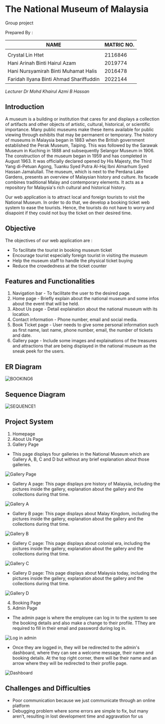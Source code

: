 # The National Museum of Malaysia

Group project

Prepared By : 

| NAME  | MATRIC NO. |
| ------------- | ------------- |
|    |   |
| Crystal Lin Htet   | 2116846  |
|  Hani Arinah Binti Hairul Azam  |  2019774 |
|  Hani Nursyamirah Binti Muhamat Halis  |  2016478 |
| Faridah Ilyana Binti Ahmad Shariffuddin  | 2022144  |

*Lecturer Dr Mohd Khairul Azmi B Hassan*


## Introduction

  A museum is a building or institution that cares for and displays a collection of artifacts and other objects of artistic, cultural, historical, or scientific importance. Many public museums make these items available for public viewing through exhibits that may be permanent or temporary. The history of museums in Malaysia began in 1883 when the British government established the Perak Museum, Taiping. This was followed by the Sarawak Museum in Kuching in 1888 and subsequently Selangor Museum in 1906. The construction of the museum began in 1959 and has completed in August 1963. It was officially declared opened by His Majesty, the Third Yang di-Petuan Agong, Tuanku Syed Putra Al-Haj Ibni Almarhum Syed Hassan Jamalullail. The museum, which is next to the Perdana Lake Gardens, presents an overview of Malaysian history and culture. Its facade combines traditional Malay and contemporary elements. It acts as a repository for Malaysia's rich cultural and historical history.

Our web application is to attract local and foreign tourists to visit the National Museum. In order to do that, we develop a booking ticket web system to ease the tourists. Hence, the tourists do not have to worry and disapoint if they could not buy the ticket on their desired time. 

## Objective

The objectives of our web application are :

- To facilitate the tourist in booking museum ticket
- Encourage tourist especially foreign tourist in visiting the museum
- Help the museum staff to handle the physical ticket buying
- Reduce the crowdedness at the ticket counter

## Features and Functionalities

1. Navigation bar - To facilitate the user to the desired page.
2. Home page - Briefly explain about the national museum and some infos about the event that will be held.
3. About Us page - Detail explaination about the national museum with its location.
4. Contact information - Phone number, email and social media.
5. Book Ticket page - User needs to give some personal information such as first name, last name, phone number, email, the number of tickets and date.
6. Gallery page - Include some images and explainations of the treasures and attractions that are being displayed in the national museum as the sneak peek for the users.

## ER Diagram

![BOOKING6](https://user-images.githubusercontent.com/121481219/209901925-105995c7-4801-4b8b-b764-8d7e5059f6dd.jpg)

## Sequence Diagram

![SEQUENCE1](https://user-images.githubusercontent.com/121481219/213950353-29290b7a-2b0b-478b-b535-d38c09993f6b.png)

## Project System

1. Homepage
2. About Us Page
3. Gallery Page

* This page displays four galleries in the National Museum which are Gallery A, B, C and D but without any brief explanation about those galleries.

![Gallery Page](https://user-images.githubusercontent.com/121481219/213962092-fe732fea-b35a-4c24-9aa3-da1d93256131.jpg)

* Gallery A page: This page displays pre history of Malaysia, including the pictures inside the gallery, explanation about the gallery and the collections during that time.

![Gallery A](https://user-images.githubusercontent.com/121481219/213964244-df99065b-ad32-4881-808b-caab8a569a42.jpg)

* Gallery B page: This page displays about Malay Kingdom, including the pictures inside the gallery, explanation about the gallery and the collections during that time.

![Gallery B](https://user-images.githubusercontent.com/121481219/213964284-2f1cf0c9-9ea4-41cb-a7f2-5e1f1c58d692.jpg)

* Gallery C page: This page displays about colonial era, including the pictures inside the gallery, explanation about the gallery and the collections during that time.

![Gallery C](https://user-images.githubusercontent.com/121481219/213964368-82c079ca-3580-420b-95cf-da25c88d992d.jpg)

* Gallery D page: This page displays about Malaysia today, including the pictures inside the gallery, explanation about the gallery and the collections during that time.

![Gallery D](https://user-images.githubusercontent.com/121481219/213964428-93043724-8e55-4b7a-892f-ca4afd9fb495.jpg)

4. Booking Page
5. Admin Page

* The admin page is where the employee can log in to the system to see the booking details and also make a change to their profile. TThey are required to fill in their email and password during log in.

![Log in admin](https://user-images.githubusercontent.com/121481219/213965065-4abba076-b644-45cc-b143-c677d8b66a6d.jpg)

* Once they are logged in, they will be redirected to the admin's dashboard, where they can see a welcome message, their name and booking details. At the top right corner, there will be their name and an arrow where they will be redirected to their profile page. 

![Dashboard](https://user-images.githubusercontent.com/121481219/213965740-38707021-d61a-4ffc-9b3e-2102e1083817.jpg)


## Challenges and Difficulties

* Poor communication because we just communicate through an online platform
* Debugging problem where some errors are simple to fix, but many aren’t, resulting in lost development time and aggravation for us
